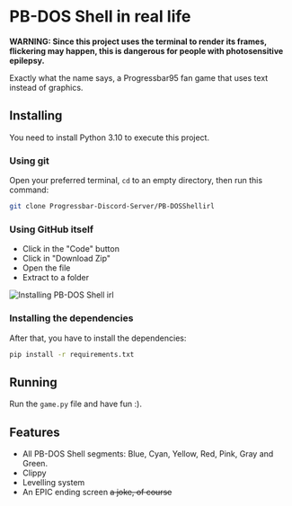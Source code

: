 # PB-DOS Shell in real life
**WARNING: Since this project uses the terminal to render its frames, flickering may happen, this is dangerous for people with photosensitive epilepsy.** 

Exactly what the name says, a Progressbar95 fan game that uses text instead of graphics.

## Installing
You need to install Python 3.10 to execute this project.

### Using git
Open your preferred terminal, `cd` to an empty directory, then run this command:
```bash
git clone Progressbar-Discord-Server/PB-DOSShellirl
```
### Using GitHub itself

 - Click in the "Code" button
 - Click in "Download Zip"
 - Open the file
 - Extract to a folder

![Installing PB-DOS Shell irl](https://i.imgur.com/m3c3Dps.gif)
### Installing the dependencies
After that, you have to install the dependencies:
```bash
pip install -r requirements.txt
```
## Running
Run the `game.py` file and have fun :).

## Features

 - All PB-DOS Shell segments: Blue, Cyan, Yellow, Red, Pink, Gray and Green.
 - Clippy
 - Levelling system
 - An EPIC ending screen ~~a joke, of course~~
